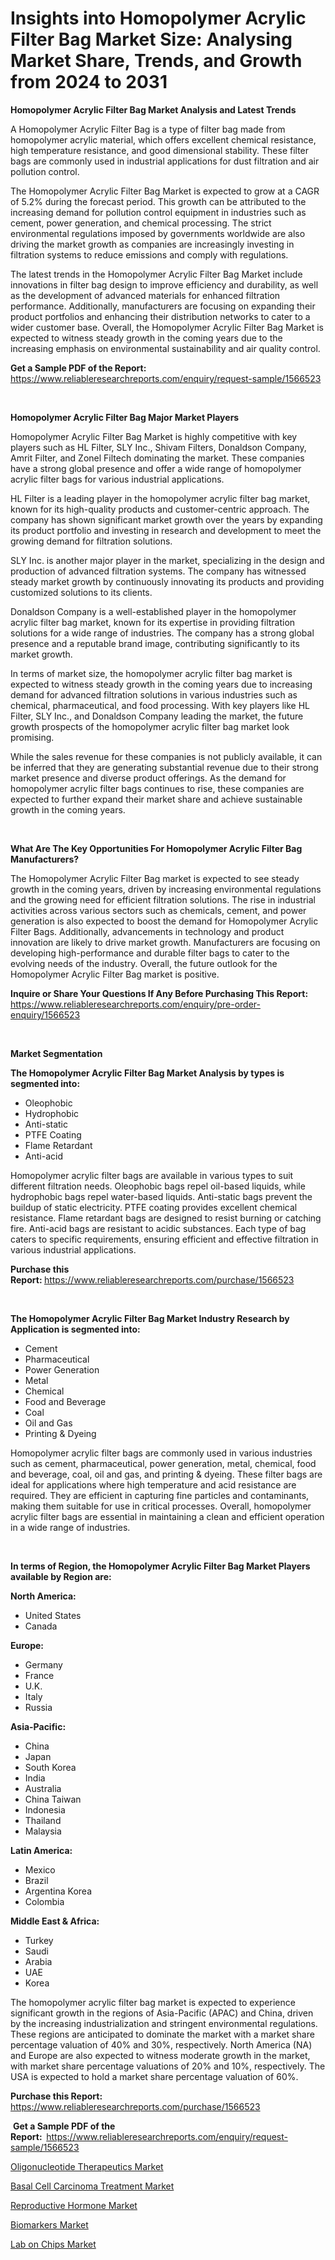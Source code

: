 <p><h1>Insights into Homopolymer Acrylic Filter Bag Market Size: Analysing Market Share, Trends, and Growth from 2024 to 2031</h1></p><p><strong>Homopolymer Acrylic Filter Bag Market Analysis and Latest Trends</strong></p>
<p><p>A Homopolymer Acrylic Filter Bag is a type of filter bag made from homopolymer acrylic material, which offers excellent chemical resistance, high temperature resistance, and good dimensional stability. These filter bags are commonly used in industrial applications for dust filtration and air pollution control.</p><p>The Homopolymer Acrylic Filter Bag Market is expected to grow at a CAGR of 5.2% during the forecast period. This growth can be attributed to the increasing demand for pollution control equipment in industries such as cement, power generation, and chemical processing. The strict environmental regulations imposed by governments worldwide are also driving the market growth as companies are increasingly investing in filtration systems to reduce emissions and comply with regulations.</p><p>The latest trends in the Homopolymer Acrylic Filter Bag Market include innovations in filter bag design to improve efficiency and durability, as well as the development of advanced materials for enhanced filtration performance. Additionally, manufacturers are focusing on expanding their product portfolios and enhancing their distribution networks to cater to a wider customer base. Overall, the Homopolymer Acrylic Filter Bag Market is expected to witness steady growth in the coming years due to the increasing emphasis on environmental sustainability and air quality control.</p></p>
<p><strong>Get a Sample PDF of the Report:&nbsp;</strong> <a href="https://www.reliableresearchreports.com/enquiry/request-sample/1566523">https://www.reliableresearchreports.com/enquiry/request-sample/1566523</a></p>
<p>&nbsp;</p>
<p><strong>Homopolymer Acrylic Filter Bag Major Market Players</strong></p>
<p><p>Homopolymer Acrylic Filter Bag Market is highly competitive with key players such as HL Filter, SLY Inc., Shivam Filters, Donaldson Company, Amrit Filter, and Zonel Filtech dominating the market. These companies have a strong global presence and offer a wide range of homopolymer acrylic filter bags for various industrial applications.</p><p>HL Filter is a leading player in the homopolymer acrylic filter bag market, known for its high-quality products and customer-centric approach. The company has shown significant market growth over the years by expanding its product portfolio and investing in research and development to meet the growing demand for filtration solutions.</p><p>SLY Inc. is another major player in the market, specializing in the design and production of advanced filtration systems. The company has witnessed steady market growth by continuously innovating its products and providing customized solutions to its clients.</p><p>Donaldson Company is a well-established player in the homopolymer acrylic filter bag market, known for its expertise in providing filtration solutions for a wide range of industries. The company has a strong global presence and a reputable brand image, contributing significantly to its market growth.</p><p>In terms of market size, the homopolymer acrylic filter bag market is expected to witness steady growth in the coming years due to increasing demand for advanced filtration solutions in various industries such as chemical, pharmaceutical, and food processing. With key players like HL Filter, SLY Inc., and Donaldson Company leading the market, the future growth prospects of the homopolymer acrylic filter bag market look promising.</p><p>While the sales revenue for these companies is not publicly available, it can be inferred that they are generating substantial revenue due to their strong market presence and diverse product offerings. As the demand for homopolymer acrylic filter bags continues to rise, these companies are expected to further expand their market share and achieve sustainable growth in the coming years.</p></p>
<p>&nbsp;</p>
<p><strong>What Are The Key Opportunities For Homopolymer Acrylic Filter Bag Manufacturers?</strong></p>
<p><p>The Homopolymer Acrylic Filter Bag market is expected to see steady growth in the coming years, driven by increasing environmental regulations and the growing need for efficient filtration solutions. The rise in industrial activities across various sectors such as chemicals, cement, and power generation is also expected to boost the demand for Homopolymer Acrylic Filter Bags. Additionally, advancements in technology and product innovation are likely to drive market growth. Manufacturers are focusing on developing high-performance and durable filter bags to cater to the evolving needs of the industry. Overall, the future outlook for the Homopolymer Acrylic Filter Bag market is positive.</p></p>
<p><strong>Inquire or Share Your Questions If Any Before Purchasing This Report:</strong> <a href="https://www.reliableresearchreports.com/enquiry/pre-order-enquiry/1566523">https://www.reliableresearchreports.com/enquiry/pre-order-enquiry/1566523</a></p>
<p>&nbsp;</p>
<p><strong>Market Segmentation</strong></p>
<p><strong>The Homopolymer Acrylic Filter Bag Market Analysis by types is segmented into:</strong></p>
<p><ul><li>Oleophobic</li><li>Hydrophobic</li><li>Anti-static</li><li>PTFE Coating</li><li>Flame Retardant</li><li>Anti-acid</li></ul></p>
<p><p>Homopolymer acrylic filter bags are available in various types to suit different filtration needs. Oleophobic bags repel oil-based liquids, while hydrophobic bags repel water-based liquids. Anti-static bags prevent the buildup of static electricity. PTFE coating provides excellent chemical resistance. Flame retardant bags are designed to resist burning or catching fire. Anti-acid bags are resistant to acidic substances. Each type of bag caters to specific requirements, ensuring efficient and effective filtration in various industrial applications.</p></p>
<p><strong>Purchase this Report:&nbsp;</strong><a href="https://www.reliableresearchreports.com/purchase/1566523">https://www.reliableresearchreports.com/purchase/1566523</a></p>
<p>&nbsp;</p>
<p><strong>The Homopolymer Acrylic Filter Bag Market Industry Research by Application is segmented into:</strong></p>
<p><ul><li>Cement</li><li>Pharmaceutical</li><li>Power Generation</li><li>Metal</li><li>Chemical</li><li>Food and Beverage</li><li>Coal</li><li>Oil and Gas</li><li>Printing & Dyeing</li></ul></p>
<p><p>Homopolymer acrylic filter bags are commonly used in various industries such as cement, pharmaceutical, power generation, metal, chemical, food and beverage, coal, oil and gas, and printing & dyeing. These filter bags are ideal for applications where high temperature and acid resistance are required. They are efficient in capturing fine particles and contaminants, making them suitable for use in critical processes. Overall, homopolymer acrylic filter bags are essential in maintaining a clean and efficient operation in a wide range of industries.</p></p>
<p>&nbsp;</p>
<p><strong>In terms of Region, the Homopolymer Acrylic Filter Bag Market Players available by Region are:</strong></p>
<p>
    <p> <strong> North America: </strong>
        <ul>
            <li>United States</li>
            <li>Canada</li>
        </ul>
        </p> 
    <p> <strong> Europe: </strong>
        <ul>
            <li>Germany</li>
            <li>France</li>
            <li>U.K.</li>
            <li>Italy</li>
            <li>Russia</li>
        </ul>
        </p> 
    <p> <strong> Asia-Pacific: </strong>
        <ul>
            <li>China</li>
            <li>Japan</li>
            <li>South Korea</li>
            <li>India</li>
            <li>Australia</li>
            <li>China Taiwan</li>
            <li>Indonesia</li>
            <li>Thailand</li>
            <li>Malaysia</li>
        </ul>
        </p> 
    <p> <strong> Latin America: </strong>
        <ul>
            <li>Mexico</li>
            <li>Brazil</li>
            <li>Argentina Korea</li>
            <li>Colombia</li>
        </ul>
        </p> 
    <p> <strong> Middle East & Africa: </strong>
        <ul>
            <li>Turkey</li>
            <li>Saudi</li>
            <li>Arabia</li>
            <li>UAE</li>
            <li>Korea</li>
        </ul>
    </p>
    </p>
<p><p>The homopolymer acrylic filter bag market is expected to experience significant growth in the regions of Asia-Pacific (APAC) and China, driven by the increasing industrialization and stringent environmental regulations. These regions are anticipated to dominate the market with a market share percentage valuation of 40% and 30%, respectively. North America (NA) and Europe are also expected to witness moderate growth in the market, with market share percentage valuations of 20% and 10%, respectively. The USA is expected to hold a market share percentage valuation of 60%.</p></p>
<p><strong>Purchase this Report: </strong><a href="https://www.reliableresearchreports.com/purchase/1566523">https://www.reliableresearchreports.com/purchase/1566523</a></p>
<p>&nbsp;<strong>Get a Sample PDF of the Report:&nbsp;&nbsp;</strong><a href="https://www.reliableresearchreports.com/enquiry/request-sample/1566523">https://www.reliableresearchreports.com/enquiry/request-sample/1566523</a></p>
<p><strong></strong></p>
<p><p><a href="https://medium.com/@henryprice766/analyzing-oligonucleotide-therapeutics-market-global-industry-perspective-and-forecast-2024-to-9bc6f821a510">Oligonucleotide Therapeutics Market</a></p><p><a href="https://medium.com/@henryprice766/basal-cell-carcinoma-treatment-market-competitive-analysis-market-trends-and-forecast-to-2031-1cdf19fd511b">Basal Cell Carcinoma Treatment Market</a></p><p><a href="https://medium.com/@williefields7566/reproductive-hormone-market-report-reveals-the-latest-trends-and-growth-opportunities-of-this-dc779c8f177a">Reproductive Hormone Market</a></p><p><a href="https://medium.com/@williefields7566/biomarkers-market-size-cagr-trends-2024-2030-0beb819ab288">Biomarkers Market</a></p><p><a href="https://medium.com/@henryprice766/lab-on-chips-market-share-evolution-and-market-growth-trends-2024-2031-e365fecfa14e">Lab on Chips Market</a></p></p>